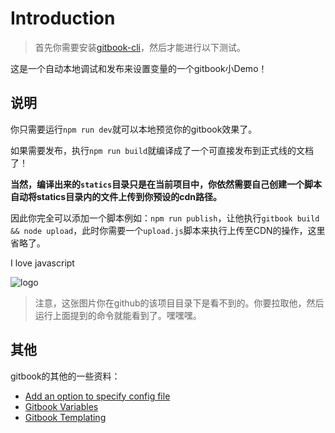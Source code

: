 # Introduction

> 首先你需要安装[gitbook-cli](https://github.com/GitbookIO/gitbook/blob/master/docs/setup.md)，然后才能进行以下测试。

这是一个自动本地调试和发布来设置变量的一个gitbook小Demo！

## 说明

你只需要运行`npm run dev`就可以本地预览你的gitbook效果了。

如果需要发布，执行`npm run build`就编译成了一个可直接发布到正式线的文档了！

**当然，编译出来的`statics`目录只是在当前项目中，你依然需要自己创建一个脚本自动将statics目录内的文件上传到你预设的cdn路径。**

因此你完全可以添加一个脚本例如：`npm run publish`，让他执行`gitbook build && node upload`，此时你需要一个`upload.js`脚本来执行上传至CDN的操作，这里省略了。

I love javascript

![logo]({{book.imgurl}}/javascript-logo.jpg "logo")

> 注意，这张图片你在github的该项目目录下是看不到的。你要拉取他，然后运行上面提到的命令就能看到了。嘿嘿嘿。

## 其他

gitbook的其他的一些资料：

* [Add an option to specify config file](https://github.com/GitbookIO/gitbook/issues/753)
* [Gitbook Variables](https://github.com/GitbookIO/gitbook/blob/master/docs/templating/variables.md)
* [Gitbook Templating](https://github.com/GitbookIO/gitbook/tree/master/docs/templating)